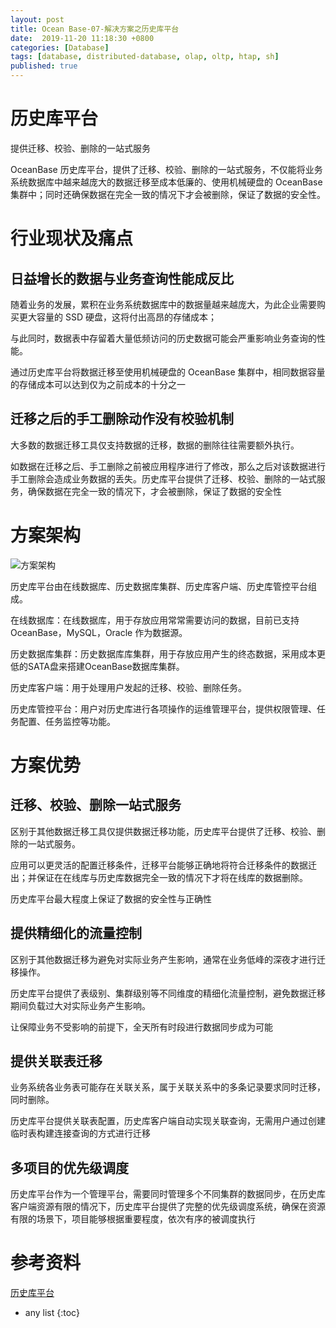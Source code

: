 ```yaml
---
layout: post
title: Ocean Base-07-解决方案之历史库平台
date:  2019-11-20 11:18:30 +0800
categories: [Database]
tags: [database, distributed-database, olap, oltp, htap, sh]
published: true
---
```


# 历史库平台

提供迁移、校验、删除的一站式服务

OceanBase 历史库平台，提供了迁移、校验、删除的一站式服务，不仅能将业务系统数据库中越来越庞大的数据迁移至成本低廉的、使用机械硬盘的 OceanBase 集群中；同时还确保数据在完全一致的情况下才会被删除，保证了数据的安全性。

# 行业现状及痛点

## 日益增长的数据与业务查询性能成反比

随着业务的发展，累积在业务系统数据库中的数据量越来越庞大，为此企业需要购买更大容量的 SSD 硬盘，这将付出高昂的存储成本；

与此同时，数据表中存留着大量低频访问的历史数据可能会严重影响业务查询的性能。

通过历史库平台将数据迁移至使用机械硬盘的 OceanBase 集群中，相同数据容量的存储成本可以达到仅为之前成本的十分之一

## 迁移之后的手工删除动作没有校验机制

大多数的数据迁移工具仅支持数据的迁移，数据的删除往往需要额外执行。

如数据在迁移之后、手工删除之前被应用程序进行了修改，那么之后对该数据进行手工删除会造成业务数据的丢失。历史库平台提供了迁移、校验、删除的一站式服务，确保数据在完全一致的情况下，才会被删除，保证了数据的安全性

# 方案架构

![方案架构](https://gw.alipayobjects.com/mdn/ob_asset/afts/img/A*Ezg6SIuP-dMAAAAAAAAAAABjAQAAAQ/original)

历史库平台由在线数据库、历史数据库集群、历史库客户端、历史库管控平台组成。 

在线数据库：在线数据库，用于存放应用常常需要访问的数据，目前已支持 OceanBase，MySQL，Oracle 作为数据源。 

历史数据库集群：历史数据库库集群，用于存放应用产生的终态数据，采用成本更低的SATA盘来搭建OceanBase数据库集群。 

历史库客户端：用于处理用户发起的迁移、校验、删除任务。 

历史库管控平台：用户对历史库进行各项操作的运维管理平台，提供权限管理、任务配置、任务监控等功能。

# 方案优势

## 迁移、校验、删除一站式服务

区别于其他数据迁移工具仅提供数据迁移功能，历史库平台提供了迁移、校验、删除的一站式服务。

应用可以更灵活的配置迁移条件，迁移平台能够正确地将符合迁移条件的数据迁出；并保证在在线库与历史库数据完全一致的情况下才将在线库的数据删除。

历史库平台最大程度上保证了数据的安全性与正确性

## 提供精细化的流量控制

区别于其他数据迁移为避免对实际业务产生影响，通常在业务低峰的深夜才进行迁移操作。

历史库平台提供了表级别、集群级别等不同维度的精细化流量控制，避免数据迁移期间负载过大对实际业务产生影响。

让保障业务不受影响的前提下，全天所有时段进行数据同步成为可能

## 提供关联表迁移

业务系统各业务表可能存在关联关系，属于关联关系中的多条记录要求同时迁移，同时删除。

历史库平台提供关联表配置，历史库客户端自动实现关联查询，无需用户通过创建临时表构建连接查询的方式进行迁移

## 多项目的优先级调度

历史库平台作为一个管理平台，需要同时管理多个不同集群的数据同步，在历史库客户端资源有限的情况下，历史库平台提供了完整的优先级调度系统，确保在资源有限的场景下，项目能够根据重要程度，依次有序的被调度执行

# 参考资料

[历史库平台](https://oceanbase.alipay.com/solution/HL)

* any list
{:toc}
